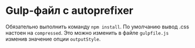 # Gulp-файл с autoprefixer
Обязательно выполнить команду `npm install`.
По умолчанию вывод .css настоен на `compressed`. Это можно изменить в файле `gulpfile.js` изменив значение опции `outputStyle`.
